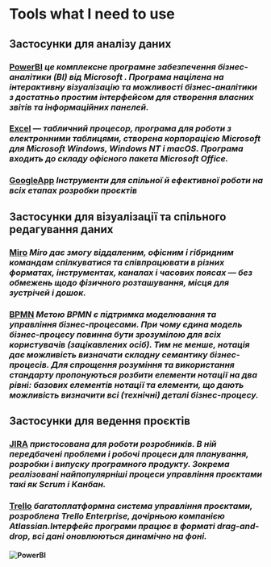 # Tools what I need to use
## Застосунки для аналізу даних
### [PowerBI](https://powerbi.microsoft.com/en-us/) _це комплексне програмне забезпечення бізнес-аналітики (BI) від Microsoft . Програма націлена на інтерактивну візуалізацію та можливості бізнес-аналітики з достатньо простим інтерфейсом для створення власних звітів та інформаційних панелей._
### [Excel](https://apps.apple.com/ru/app/microsoft-excel/id586683407) _— табличний процесор, програма для роботи з електронними таблицями, створена корпорацією Microsoft для Microsoft Windows, Windows NT і macOS. Програма входить до складу офісного пакета Microsoft Office._
### [GoogleApp](https://workspace.google.com/) _Інструменти для спільної й ефективної роботи на всіх етапах розробки проєктів_
## Застосунки для візуалізації та спільного редагування даних
### [Miro](https://miro.com/) _Miro дає змогу віддаленим, офісним і гібридним командам спілкуватися та співпрацювати в різних форматах, інструментах, каналах і часових поясах — без обмежень щодо фізичного розташування, місця для зустрічей і дошок._
### [BPMN](https://bpmn.io/) _Метою BPMN є підтримка моделювання та управління бізнес-процесами. При чому єдина модель бізнес-процесу повинна бути зрозумілою для всіх користувачів (зацікавлених осіб). Тим не менше, нотація дає можливість визначати складну семантику бізнес-процесів. Для спрощення розуміння та використання стандарту пропонуються розбити елементи нотації на два рівні: базових елементів нотації та елементи, що дають можливість визначити всі (технічні) деталі бізнес-процесу._
## Застосунки для ведення проєктів
### [JIRA](https://www.atlassian.com/software/jira) _пристосована для роботи розробників. В ній передбачені проблеми і робочі процеси для планування, розробки і випуску програмного продукту. Зокрема реалізовані найпопулярніші процеси управління проєктами такі як Scrum і Канбан._
### [Trello](https://trello.com/home) _багатоплатформна система управління проєктами, розроблена Trello Enterprise, дочірньою компанією Atlassian.Інтерфейс програми працює в форматі drag-and-drop, всі дані оновлюються динамічно на фоні._
#### ![PowerBI](/path/to/https://support.content.office.net/uk-ua/media/54628b72-3f3b-4dd9-9437-e3d8d201d334.png) 
